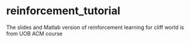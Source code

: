 # reinforcement_tutorial
The slides and Matlab version of reinforcement learning for cliff world is from UOB ACM course

